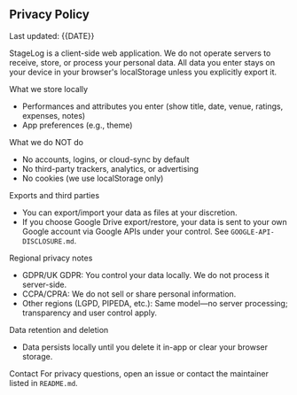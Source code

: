 ## Privacy Policy

Last updated: {{DATE}}

StageLog is a client-side web application. We do not operate servers to receive, store, or process your personal data. All data you enter stays on your device in your browser's localStorage unless you explicitly export it.

What we store locally
- Performances and attributes you enter (show title, date, venue, ratings, expenses, notes)
- App preferences (e.g., theme)

What we do NOT do
- No accounts, logins, or cloud-sync by default
- No third-party trackers, analytics, or advertising
- No cookies (we use localStorage only)

Exports and third parties
- You can export/import your data as files at your discretion.
- If you choose Google Drive export/restore, your data is sent to your own Google account via Google APIs under your control. See `GOOGLE-API-DISCLOSURE.md`.

Regional privacy notes
- GDPR/UK GDPR: You control your data locally. We do not process it server-side.
- CCPA/CPRA: We do not sell or share personal information.
- Other regions (LGPD, PIPEDA, etc.): Same model—no server processing; transparency and user control apply.

Data retention and deletion
- Data persists locally until you delete it in-app or clear your browser storage.

Contact
For privacy questions, open an issue or contact the maintainer listed in `README.md`.


